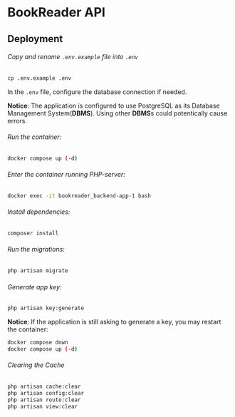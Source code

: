 # BookReader API

## Deployment
###### Copy and rename `.env.example` file into `.env`
```bash
cp .env.example .env
```
In the `.env` file, configure the database connection if needed. 

**Notice**: The application is configured to use PostgreSQL as its Database Management System(**DBMS**). Using other **DBMS**s could potentically cause errors.

###### Run the container:
```bash
docker compose up (-d)
```
###### Enter the container running PHP-server:
```bash
docker exec -it bookreader_backend-app-1 bash
```
###### Install dependencies: 
```bash
composer install
```

###### Run the migrations:
```bash
php artisan migrate
```

###### Generate app key:
```bash
php artisan key:generate
```
**Notice**: If the application is still asking to generate a key, you may restart the container:
```bash
docker compose down
docker compose up (-d)
```
###### Clearing the Cache
 ```bash
php artisan cache:clear
php artisan config:clear
php artisan route:clear
php artisan view:clear
```
